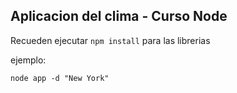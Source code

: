 ## Aplicacion del clima - Curso Node

Recueden ejecutar ```npm install``` para las librerias

ejemplo: 

```
node app -d "New York"
```